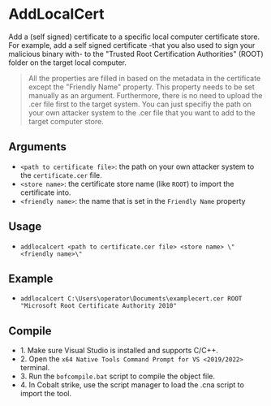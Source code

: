 # AddLocalCert
Add a (self signed) certificate to a specific local computer certificate store. For example, add a self signed certificate -that you also used to sign your malicious binary with- to the \"Trusted Root Certification Authorities\" (ROOT) folder on the target local computer. 

>All the properties are filled in based on the metadata in the certificate except the \"Friendly Name\" property. This property needs to be set manually as an argument. Furthermore, there is no need to upload the .cer file first to the target system. You can just specifiy the path on your own attacker system to the .cer file that you want to add to the target computer store. 


## Arguments
* `<path to certificate file>`: the path on your own attacker system to the `certificate.cer` file.
* `<store name>`: the certificate store name (like `ROOT`) to import the certificate into.
* `<friendly name>`: the name that is set in the `Friendly Name` property


## Usage
* `addlocalcert <path to certificate.cer file> <store name> \"<friendly name>\" `


## Example
* `addlocalcert C:\Users\operator\Documents\examplecert.cer ROOT "Microsoft Root Certificate Authority 2010"`


## Compile
- 1\. Make sure Visual Studio is installed and supports C/C++.
- 2\. Open the `x64 Native Tools Command Prompt for VS <2019/2022>` terminal.
- 3\. Run the `bofcompile.bat` script to compile the object file. 
- 4\. In Cobalt strike, use the script manager to load the .cna script to import the tool. 


